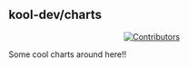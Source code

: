 ## kool-dev/charts
<div align="center">
  
[![Contributors](https://img.shields.io/github/contributors/kool-dev/charts)](https://github.com/kool-dev/charts/graphs/contributors)  
  
</div>
Some cool charts around here!!
